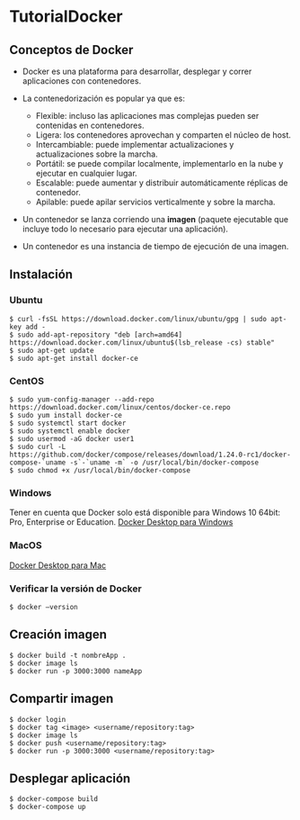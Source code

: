 # TutorialDocker

## Conceptos de Docker
* Docker es una plataforma para desarrollar, desplegar y correr aplicaciones con contenedores.

* La contenedorización es popular ya que es:
  - Flexible: incluso las aplicaciones mas complejas pueden ser contenidas en contenedores.
  - Ligera: los contenedores aprovechan y comparten el núcleo de host.
  - Intercambiable: puede implementar actualizaciones y actualizaciones sobre la marcha.
  - Portátil: se puede compilar localmente, implementarlo en la nube y ejecutar en cualquier lugar.
  - Escalable: puede aumentar y distribuir automáticamente réplicas de contenedor.
  - Apilable: puede apilar servicios verticalmente y sobre la marcha.

* Un contenedor se lanza corriendo una **imagen** (paquete ejecutable que incluye todo lo necesario para ejecutar una aplicación).

* Un contenedor es una instancia de tiempo de ejecución de una imagen.


## Instalación
### Ubuntu
```
$ curl -fsSL https://download.docker.com/linux/ubuntu/gpg | sudo apt-
key add -
$ sudo add-apt-repository "deb [arch=amd64] 
https://download.docker.com/linux/ubuntu$(lsb_release -cs) stable"
$ sudo apt-get update
$ sudo apt-get install docker-ce
```

### CentOS
```
$ sudo yum-config-manager --add-repo https://download.docker.com/linux/centos/docker-ce.repo
$ sudo yum install docker-ce
$ sudo systemctl start docker
$ sudo systemctl enable docker
$ sudo usermod -aG docker user1
$ sudo curl -L https://github.com/docker/compose/releases/download/1.24.0-rc1/docker-compose-`uname -s`-`uname -m` -o /usr/local/bin/docker-compose
$ sudo chmod +x /usr/local/bin/docker-compose
```

### Windows 
Tener en cuenta que Docker solo está disponible para Windows 10 64bit: Pro, Enterprise or Education.
[Docker Desktop para Windows](https://docs.docker.com/docker-for-windows/install/)

### MacOS
[Docker Desktop para Mac](https://docs.docker.com/docker-for-mac/install/)

### Verificar la versión de Docker
```
$ docker –version 
```
## Creación imagen
```
$ docker build -t nombreApp .
$ docker image ls
$ docker run -p 3000:3000 nameApp
```

## Compartir imagen
```
$ docker login
$ docker tag <image> <username/repository:tag>
$ docker image ls
$ docker push <username/repository:tag>
$ docker run -p 3000:3000 <username/repository:tag>
```

## Desplegar aplicación
```
$ docker-compose build
$ docker-compose up
```
